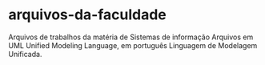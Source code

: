 # arquivos-da-faculdade
Arquivos de trabalhos da matéria de Sistemas de informação
Arquivos em UML Unified Modeling Language, em português Linguagem de Modelagem Unificada.
